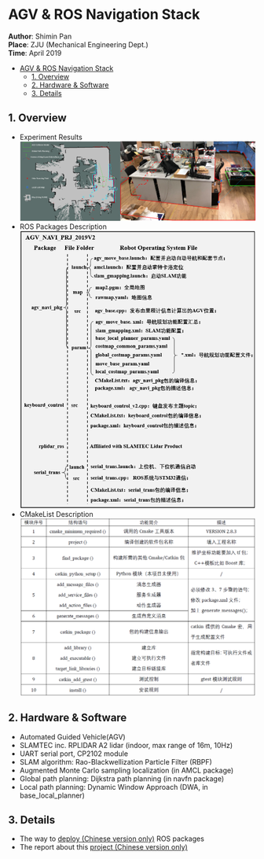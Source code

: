 # AGV & ROS Navigation Stack
**Author**: Shimin Pan\
**Place**: ZJU (Mechanical Engineering Dept.)\
**Time**: April 2019

- [AGV & ROS Navigation Stack](#agv--ros-navigation-stack)
  - [1. Overview](#1-overview)
  - [2. Hardware & Software](#2-hardware--software)
  - [3. Details](#3-details)

## 1. Overview
* Experiment Results
![SLAM_Sketch](https://raw.githubusercontent.com/InspireFish/ZJU_ROS_AGV/master/markdown/slam.png)
* ROS Packages Description
![packages](markdown/arch.png)
* CMakeList Description
![cmakelist](markdown/cmake.png)

## 2. Hardware & Software
* Automated Guided Vehicle(AGV)
* SLAMTEC inc. RPLIDAR A2 lidar (indoor, max range of 16m, 10Hz)
* UART serial port, CP2102 module
* SLAM algorithm: Rao-Blackwellization Particle Filter (RBPF)
* Augmented Monte Carlo sampling localization (in AMCL package)
* Global path planning: Dijkstra path planning (in navfn package)
* Local path planning: Dynamic Window Approach (DWA, in base_local_planner)

## 3. Details
* The way to [deploy (Chinese version only)](怎样使用我的毕业设计.docx) ROS packages
* The report about this [project (Chinese version only)](毕业论文_潘世民.docx)